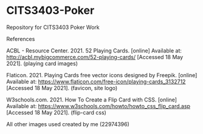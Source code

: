 # CITS3403-Poker
Repository for CITS3403 Poker Work


References

ACBL - Resource Center. 2021. 52 Playing Cards. [online] Available at: <http://acbl.mybigcommerce.com/52-playing-cards/> [Accessed 18 May 2021]. (playing card images)

Flaticon. 2021. Playing Cards free vector icons designed by Freepik. [online] Available at: <https://www.flaticon.com/free-icon/playing-cards_3132712> [Accessed 18 May 2021]. (favicon, site logo)

W3schools.com. 2021. How To Create a Flip Card with CSS. [online] Available at: <https://www.w3schools.com/howto/howto_css_flip_card.asp> [Accessed 18 May 2021]. (flip-card css)

All other images used created by me (22974396)
